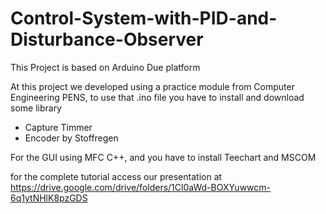 # Control-System-with-PID-and-Disturbance-Observer
This Project is based on Arduino Due platform

At this project we developed using a practice module from Computer Engineering PENS,
to use that .ino file you have to install and download some library
  - Capture Timmer
  - Encoder by Stoffregen
  
For the GUI using MFC C++, and you have to install Teechart and MSCOM 

for the complete tutorial access our presentation at https://drive.google.com/drive/folders/1Cl0aWd-BOXYuwwcm-6q1ytNHlK8pzGDS
